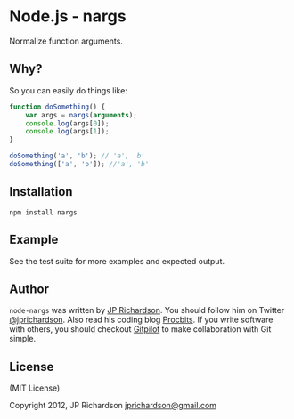Node.js - nargs
================

Normalize function arguments.


Why?
----

So you can easily do things like:

```javascript
function doSomething() {
    var args = nargs(arguments);
    console.log(args[0]);
    console.log(args[1]);
}

doSomething('a', 'b'); // 'a', 'b'
doSomething(['a', 'b']); //'a', 'b'
```



Installation
------------

    npm install nargs



Example
------

See the test suite for more examples and expected output.



Author
------

`node-nargs` was written by [JP Richardson][aboutjp]. You should follow him on Twitter [@jprichardson][twitter]. Also read his coding blog [Procbits][procbits]. If you write software with others, you should checkout [Gitpilot][gitpilot] to make collaboration with Git simple.



License
-------

(MIT License)

Copyright 2012, JP Richardson   <jprichardson@gmail.com>


[aboutjp]: http://about.me/jprichardson
[twitter]: http://twitter.com/jprichardson
[procbits]: http://procbits.com
[gitpilot]: http://gitpilot.com